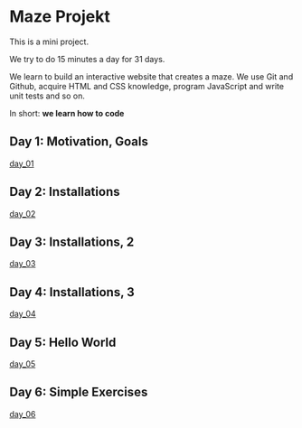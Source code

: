 # Maze Projekt

This is a mini project. 

We try to do 15 minutes a day for 31 days.

We learn to build an interactive website that creates a maze.
We use Git and Github, acquire HTML and CSS knowledge, program JavaScript and write unit tests and so on.

In short: **we learn how to code**

## Day 1: Motivation, Goals
[day_01](day_01/README.md)

## Day 2: Installations
[day_02](day_02/README.md)

## Day 3: Installations, 2
[day_03](day_03/README.md)

## Day 4: Installations, 3
[day_04](day_04/README.md)

## Day 5: Hello World
[day_05](day_05/README.md)

## Day 6: Simple Exercises
[day_06](day_06/README.md)

